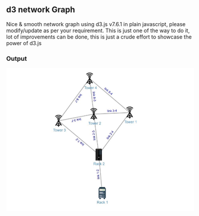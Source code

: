 ## d3 network Graph

Nice & smooth network graph using d3.js v7.6.1 in plain javascript, please modify/update as per your requirement. This is just one of the way to do it, lot of improvements can be done, this is just a crude effort to showcase the power of d3.js

### Output
![](img/d3-network-graph.JPG)